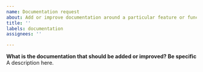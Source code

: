 ```yaml
---
name: Documentation request
about: Add or improve documentation around a particular feature or functionality
title: ''
labels: documentation
assignees: ''

---
```


**What is the documentation that should be added or improved? Be specific**
A description here. 
